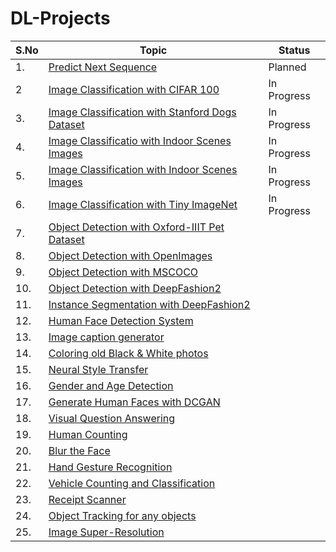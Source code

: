 # DL-Projects

|S.No|Topic|Status|
|---|---|---|
|1.|[Predict Next Sequence](https://drive.google.com/file/d/13pe_wCOnxQjTTibWglZlcWAhdA36IJeS/view)|Planned|
|2|[Image Classification with CIFAR 100](https://github.com/skj092/Image-Classification-with-CIFAR-100)|In Progress|
|3.|[Image Classification with Stanford Dogs Dataset](https://github.com/skj092/Image-Classification-with-Stanford-Dogs-Dataset)|In Progress|
|4.|  [Image Classificatio with Indoor Scenes Images](https://github.com/skj092/Image-Classification-with-Indoor-Scenes-Images)|In Progress|
|5. | [Image Classification with Indoor Scenes Images](https://github.com/skj092/Image-Classification-with-Indoor-Scenes-Images-2)|In Progress|
|6.  |[Image Classification with Tiny ImageNet](https://drive.google.com/file/d/1elbEdM_lMslW7yZkYt_jPxzBgDUMwEEz/view)|In Progress|
|7.  |[Object Detection with Oxford-IIIT Pet Dataset](https://drive.google.com/file/d/1uC68irS5Sn-LHbyKluIf910MCQ5eqhY-/view)
|8.  |[Object Detection with OpenImages](https://drive.google.com/file/d/1PgSyY1060eisRkh590Xcp9p2LP7z0cI-/view)
|9.  |[Object Detection with MSCOCO](https://drive.google.com/file/d/1eHUeNklRT9I7Kdcx6_foZxAXP4NvYSRZ/view)
|10. |[Object Detection with DeepFashion2](https://drive.google.com/file/d/12DwGUbUVWT70HuwSmS9YQWSwoMdizGkU/view)
|11. |[Instance Segmentation with DeepFashion2](https://drive.google.com/file/d/1UGVHNGPXmjkwnvRKgtTfa5XYfe1wFQck/view)
|12. |[Human Face Detection System](https://drive.google.com/file/d/1_v5rpYmIog9Yw3iB7VKQnrTa8O0kOWFf/view)
|13. |[Image caption generator](https://drive.google.com/file/d/1eDMmX3SkDpEdr6_nOhERnnNQBdAkxqw8/view)
|14. |[Coloring old Black & White photos](https://drive.google.com/file/d/1DenTb_uA8UyKnzvGtxNRbzABKBiUM7oo/view)
|15. |[Neural Style Transfer](https://drive.google.com/file/d/1Yc6N8cfSufzsHphfm3ftYG-OVINaqxtr/view)
|16. |[Gender and Age Detection](https://drive.google.com/file/d/1A1pJimS8AalCZrNcGlUcv2xhEB4Bre4k/view)
|17. |[Generate Human Faces with DCGAN](https://drive.google.com/file/d/1PtVoXhBo5_mT3VcpEI58xjI-XfB8lSYS/view)
|18. |[Visual Question Answering](https://drive.google.com/file/d/1f5YlzREWijl8GDkMorlAAGnGBHbZAHSV/view)
|19. |[Human Counting](https://drive.google.com/file/d/1FJBFPLEHT3zwI3Q1gstwXsYxtenEvvaD/view)
|20. |[Blur the Face](https://drive.google.com/file/d/1ymISu7V5tP7XLEoEhFdnSFyk47K1XA_4/view)
|21. |[Hand Gesture Recognition](https://drive.google.com/file/d/1sfUrpnYCER5KwFfWNZFnQCIswOENj3uX/view)
|22. |[Vehicle Counting and Classification](https://drive.google.com/file/d/1gNYmbyFd0NrEt7vRhLyyUxbWhAGgqUk5/view)
|23. |[Receipt Scanner](https://drive.google.com/file/d/1JeyGfekkmkc5UxPU4V9T-Hb1UnkrA_cf/view)
|24. |[Object Tracking for any objects](https://drive.google.com/file/d/1aBoeD5ZldRWQhaja31GF3ag_6p8euThP/view)
|25. |[Image Super-Resolution](https://drive.google.com/file/d/1Be4Re5_Sa8jrSOEUGCKl1r_o2AgnzeJI/view)
